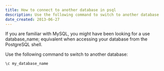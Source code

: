 ```yaml
---
title: How to connect to another database in psql
description: Use the following command to switch to another database
date_created: 2013-06-27
---
```


If you are familiar with MySQL, you might have been looking for a use database_name; equivalent when accessing your database from the PostgreSQL shell.

Use the following command to switch to another database:

```
\c my_database_name
```

